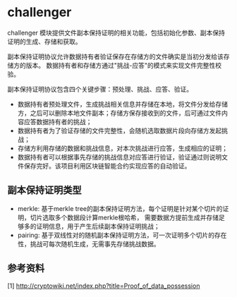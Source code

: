 # challenger

challenger 模块提供文件副本保持证明的相关功能，包括初始化参数、副本保持证明的生成、存储和获取。

副本保持证明协议允许数据持有者验证保存在存储方的文件确实是当初分发给该存储方的版本。 数据持有者和存储方通过"挑战-应答"的模式来实现文件完整性校验。

副本保持证明协议包含四个关键步骤：预处理、挑战、应答、验证。
- 数据持有者预处理文件，生成挑战相关信息并存储在本地，将文件分发给存储方，之后可以删除本地文件副本；存储方保存接收到的文件，后可通过文件内容应答数据持有者的挑战；
- 数据持有者为了验证存储的文件完整性，会随机选取数据片段向存储方发起挑战；
- 存储方利用存储的数据和挑战信息，对本次挑战进行应答，生成相应的证明；
- 数据持有者可以根据事先存储的挑战信息对应答进行验证，验证通过则说明文件保存完好。该项目利用区块链智能合约实现应答的自动验证。

## 副本保持证明类型
- merkle: 基于merkle tree的副本保持证明方法，每个证明是针对某个切片的证明，切片选取多个数据段计算merkle根哈希，
需要数据方提前生成并存储足够多的证明信息，用于产生后续副本保持证明挑战；
- pairing: 基于双线性对的随机副本保持证明方法，可一次证明多个切片的存在性，挑战可每次随机生成，无需事先存储挑战数据。

## 参考资料
[1] http://cryptowiki.net/index.php?title=Proof_of_data_possession

